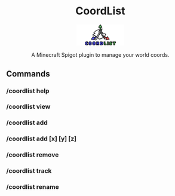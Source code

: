 <h1 align="center">CoordList</h1>
<p align="center"><img src="https://github.com/Sara01-s/CoordList/blob/main/CoordList%20Logo.png" width="128"/></p>
<p align="center">A Minecraft Spigot plugin to manage your world coords.</p>

## Commands
### /coordlist help
### /coordlist view
### /coordlist add <coord name>
### /coordlist add <coord name> [x] [y] [z]
### /coordlist remove <coord name>
### /coordlist track <coord name>
### /coordlist rename <coord name> <new name>